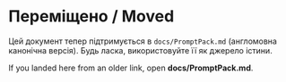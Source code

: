 # Переміщено / Moved

Цей документ тепер підтримується в `docs/PromptPack.md` (англомовна канонічна версія).
Будь ласка, використовуйте її як джерело істини.

If you landed here from an older link, open **docs/PromptPack.md**.
